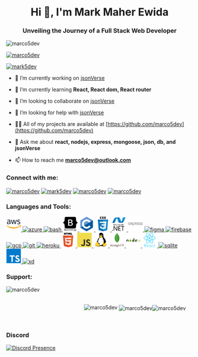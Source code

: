 <h1 align="center">Hi 👋, I'm Mark Maher Ewida</h1>
<h3 align="center">Unveiling the Journey of a Full Stack Web Developer</h3>

<p align="left"> <img src="https://komarev.com/ghpvc/?username=marco5dev&label=Profile%20views&color=0e75b6&style=flat" alt="marco5dev" /> </p>

<p align="left"> <a href="https://github.com/ryo-ma/github-profile-trophy"><img src="https://github-profile-trophy.vercel.app/?username=marco5dev" alt="marco5dev" /></a> </p>

<p align="left"> <a href="https://twitter.com/mark5dev" target="blank"><img src="https://img.shields.io/twitter/follow/mark5dev?logo=twitter&style=for-the-badge" alt="mark5dev" /></a> </p>

- 🔭 I’m currently working on [jsonVerse](https://github.com/marco5dev/jsonverse)

- 🌱 I’m currently learning **React, React dom, React router**

- 👯 I’m looking to collaborate on [jsonVerse](https://github.com/marco5dev/jsonverse)

- 🤝 I’m looking for help with [jsonVerse](https://github.com/marco5dev/jsonverse)

- 👨‍💻 All of my projects are available at [https://github.com/marco5dev](https://github.com/marco5dev)

- 💬 Ask me about **react, nodejs, express, mongoose, json, db, and jsonVerse**

- 📫 How to reach me **marco5dev@outlook.com**

<h3 align="left">Connect with me:</h3>
<p align="left">
<a href="https://dev.to/marco5dev" target="blank"><img align="center" src="https://raw.githubusercontent.com/rahuldkjain/github-profile-readme-generator/master/src/images/icons/Social/devto.svg" alt="marco5dev" height="30" width="40" /></a>
<a href="https://twitter.com/mark5dev" target="blank"><img align="center" src="https://raw.githubusercontent.com/rahuldkjain/github-profile-readme-generator/master/src/images/icons/Social/twitter.svg" alt="mark5dev" height="30" width="40" /></a>
<a href="https://fb.com/marco5dev" target="blank"><img align="center" src="https://raw.githubusercontent.com/rahuldkjain/github-profile-readme-generator/master/src/images/icons/Social/facebook.svg" alt="marco5dev" height="30" width="40" /></a>
<a href="https://instagram.com/marco5dev" target="blank"><img align="center" src="https://raw.githubusercontent.com/rahuldkjain/github-profile-readme-generator/master/src/images/icons/Social/instagram.svg" alt="marco5dev" height="30" width="40" /></a>
</p>

<h3 align="left">Languages and Tools:</h3>
<p align="left"> <a href="https://aws.amazon.com" target="_blank" rel="noreferrer"> <img src="https://raw.githubusercontent.com/devicons/devicon/master/icons/amazonwebservices/amazonwebservices-original-wordmark.svg" alt="aws" width="40" height="40"/> </a> <a href="https://azure.microsoft.com/en-in/" target="_blank" rel="noreferrer"> <img src="https://www.vectorlogo.zone/logos/microsoft_azure/microsoft_azure-icon.svg" alt="azure" width="40" height="40"/> </a> <a href="https://www.gnu.org/software/bash/" target="_blank" rel="noreferrer"> <img src="https://www.vectorlogo.zone/logos/gnu_bash/gnu_bash-icon.svg" alt="bash" width="40" height="40"/> </a> <a href="https://getbootstrap.com" target="_blank" rel="noreferrer"> <img src="https://raw.githubusercontent.com/devicons/devicon/master/icons/bootstrap/bootstrap-plain-wordmark.svg" alt="bootstrap" width="40" height="40"/> </a> <a href="https://www.cprogramming.com/" target="_blank" rel="noreferrer"> <img src="https://raw.githubusercontent.com/devicons/devicon/master/icons/c/c-original.svg" alt="c" width="40" height="40"/> </a> <a href="https://www.w3schools.com/css/" target="_blank" rel="noreferrer"> <img src="https://raw.githubusercontent.com/devicons/devicon/master/icons/css3/css3-original-wordmark.svg" alt="css3" width="40" height="40"/> </a> <a href="https://dotnet.microsoft.com/" target="_blank" rel="noreferrer"> <img src="https://raw.githubusercontent.com/devicons/devicon/master/icons/dot-net/dot-net-original-wordmark.svg" alt="dotnet" width="40" height="40"/> </a> <a href="https://expressjs.com" target="_blank" rel="noreferrer"> <img src="https://raw.githubusercontent.com/devicons/devicon/master/icons/express/express-original-wordmark.svg" alt="express" width="40" height="40"/> </a> <a href="https://www.figma.com/" target="_blank" rel="noreferrer"> <img src="https://www.vectorlogo.zone/logos/figma/figma-icon.svg" alt="figma" width="40" height="40"/> </a> <a href="https://firebase.google.com/" target="_blank" rel="noreferrer"> <img src="https://www.vectorlogo.zone/logos/firebase/firebase-icon.svg" alt="firebase" width="40" height="40"/> </a> <a href="https://cloud.google.com" target="_blank" rel="noreferrer"> <img src="https://www.vectorlogo.zone/logos/google_cloud/google_cloud-icon.svg" alt="gcp" width="40" height="40"/> </a> <a href="https://git-scm.com/" target="_blank" rel="noreferrer"> <img src="https://www.vectorlogo.zone/logos/git-scm/git-scm-icon.svg" alt="git" width="40" height="40"/> </a> <a href="https://heroku.com" target="_blank" rel="noreferrer"> <img src="https://www.vectorlogo.zone/logos/heroku/heroku-icon.svg" alt="heroku" width="40" height="40"/> </a> <a href="https://www.w3.org/html/" target="_blank" rel="noreferrer"> <img src="https://raw.githubusercontent.com/devicons/devicon/master/icons/html5/html5-original-wordmark.svg" alt="html5" width="40" height="40"/> </a> <a href="https://developer.mozilla.org/en-US/docs/Web/JavaScript" target="_blank" rel="noreferrer"> <img src="https://raw.githubusercontent.com/devicons/devicon/master/icons/javascript/javascript-original.svg" alt="javascript" width="40" height="40"/> </a> <a href="https://www.linux.org/" target="_blank" rel="noreferrer"> <img src="https://raw.githubusercontent.com/devicons/devicon/master/icons/linux/linux-original.svg" alt="linux" width="40" height="40"/> </a> <a href="https://www.mongodb.com/" target="_blank" rel="noreferrer"> <img src="https://raw.githubusercontent.com/devicons/devicon/master/icons/mongodb/mongodb-original-wordmark.svg" alt="mongodb" width="40" height="40"/> </a> <a href="https://nodejs.org" target="_blank" rel="noreferrer"> <img src="https://raw.githubusercontent.com/devicons/devicon/master/icons/nodejs/nodejs-original-wordmark.svg" alt="nodejs" width="40" height="40"/> </a> <a href="https://reactjs.org/" target="_blank" rel="noreferrer"> <img src="https://raw.githubusercontent.com/devicons/devicon/master/icons/react/react-original-wordmark.svg" alt="react" width="40" height="40"/> </a> <a href="https://www.sqlite.org/" target="_blank" rel="noreferrer"> <img src="https://www.vectorlogo.zone/logos/sqlite/sqlite-icon.svg" alt="sqlite" width="40" height="40"/> </a> <a href="https://www.typescriptlang.org/" target="_blank" rel="noreferrer"> <img src="https://raw.githubusercontent.com/devicons/devicon/master/icons/typescript/typescript-original.svg" alt="typescript" width="40" height="40"/> </a> <a href="https://www.adobe.com/products/xd.html" target="_blank" rel="noreferrer"> <img src="https://cdn.worldvectorlogo.com/logos/adobe-xd.svg" alt="xd" width="40" height="40"/> </a> </p>

<h3 align="left">Support:</h3>
<p><a href="https://www.buymeacoffee.com/marco5dev"> <img align="left" src="https://cdn.buymeacoffee.com/buttons/v2/default-yellow.png" height="50" width="210" alt="marco5dev" /></a></p><br><br>

<p><img align="left" src="https://github-readme-stats.vercel.app/api/top-langs?username=marco5dev&show_icons=true&locale=en&layout=compact" alt="marco5dev" />&nbsp;<img align="center" src="https://github-readme-stats.vercel.app/api?username=marco5dev&show_icons=true&locale=en" alt="marco5dev" /><img align="center" src="https://github-readme-streak-stats.herokuapp.com/?user=marco5dev&" alt="marco5dev" /></p>

<br>
<h3 align="left">Discord</h3>

[![Discord Presence](https://lanyard.cnrad.dev/api/966418622165704814)](https://discord.com/users/966418622165704814theme=dark&borderRadius=25px&animated=true&idleMessage=Mark%20Maher%20Full%20Stack%20Web%20Developer)
   
<br>
